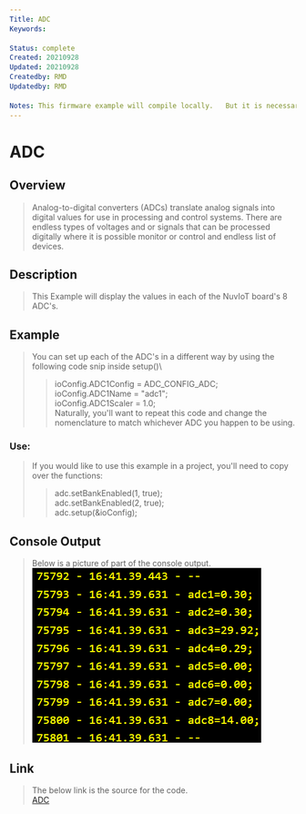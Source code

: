 ```yaml
---
Title: ADC
Keywords: 

Status: complete
Created: 20210928
Updated: 20210928
Createdby: RMD
Updatedby: RMD

Notes: This firmware example will compile locally.   But it is necessary to open the .ini file and change the nuviot library location.   In my case, I changed one line in the .ini file to 'lib_extra_dirs = C:\DEV\nuviot'.
---
```


# ADC

## Overview
>Analog-to-digital converters (ADCs) translate analog signals into digital values for use in processing and control systems. 
>There are endless types of voltages and or signals that can be processed digitally where it is possible
>monitor or control and endless list of devices.    

## Description
>This Example will display the values in each of the NuvIoT board's 8 ADC's.   

## Example
>You can set up each of the ADC's in a different way by using the following code snip inside setup()\
>>  ioConfig.ADC1Config = ADC_CONFIG_ADC;\
>>  ioConfig.ADC1Name = "adc1";\
>>  ioConfig.ADC1Scaler = 1.0;\
>Naturally, you'll want to repeat this code and change the nomenclature to match whichever ADC you happen to be using.
### Use:
>If you would like to use this example in a project, you'll need to copy over the functions:
>>  adc.setBankEnabled(1, true);\
>>  adc.setBankEnabled(2, true);\
>>  adc.setup(&ioConfig);

## Console Output
> Below is a picture of part of the console output.   
![Console Output](https://github.com/LagoVista/docs/blob/09282021WIP/Firmware/PlatformIO_Documentation/FirmwareExamples/images/ADC_console_out.PNG)

## Link
> The below link is the source for the code.\
> [ADC](https://github.com/softwarelogistics/FirmwareExamples/tree/main/ADC)
